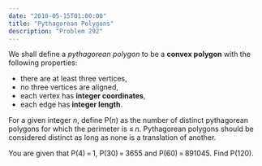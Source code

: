 ```yaml
---
date: "2010-05-15T01:00:00"
title: "Pythagorean Polygons"
description: "Problem 292"
---
```


<p>We shall define a <i>pythagorean polygon</i>  to be a <b>convex polygon</b> with the following properties:</p><ul><li>there are at least three vertices,</li>
<li>no three vertices are aligned,</li>
<li>each vertex has <b>integer coordinates</b>,</li>
<li>each edge has <b>integer length</b>.</li></ul><p>For a given integer <var>n</var>, define P(<var>n</var>) as the number of distinct pythagorean polygons for which the perimeter is ≤ <var>n</var>.
Pythagorean polygons should be considered distinct as long as none is a translation of another.</p>
<p>You are given that P(4) = 1, P(30) = 3655 and P(60) = 891045.
Find P(120).</p>

